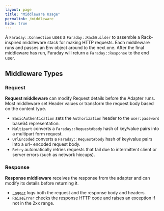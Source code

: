 ```yaml
---
layout: page
title: "Middleware Usage"
permalink: /middleware
hide: true
---
```


A `Faraday::Connection` uses a `Faraday::RackBuilder` to assemble a
Rack-inspired middleware stack for making HTTP requests. Each middleware runs
and passes an Env object around to the next one. After the final middleware has
run, Faraday will return a `Faraday::Response` to the end user.

## Middleware Types

### Request

**Request middleware** can modify Request details before the Adapter runs. Most
middleware set Header values or transform the request body based on the
content type.

* `BasicAuthentication` sets the `Authorization` header to the `user:password`
base64 representation.
* `Multipart` converts a `Faraday::Request#body` hash of key/value pairs into a
multipart form request.
* `UrlEncoded` converts a `Faraday::Request#body` hash of key/value pairs into a url-
encoded request body.
* `Retry` automatically retries requests that fail due to intermittent client
or server errors (such as network hiccups).


### Response

**Response middleware** receives the response from the adapter and can modify its details
before returning it.

* [`Logger`][logger] logs both the request and the response body and headers.
* `RaiseError` checks the response HTTP code and raises an exception if not in the 2xx range.


[logger]:               ./logger